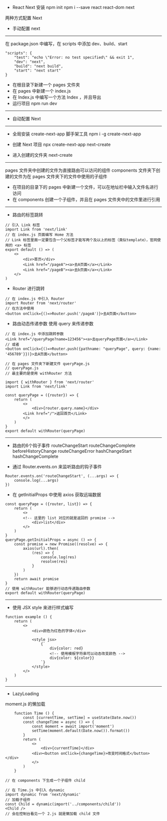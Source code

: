 + React Next 安装
npm init
npm i --save react react-dom next

两种方式配置 Next
+ 手动配置 next
***
在 package.json 中编写，在 scripts 中添加 dev、build、start
```
"scripts": {
    "test": "echo \"Error: no test specified\" && exit 1",
    "dev": "next",
    "build": "next build",
    "start": "next start"
}
```
+ 在根目录下新建一个 pages 文件夹
+ 在 pages 中新建一个 index.js
+ 在 Index.js 中编写一个方法 Index ，并且导出
+ 运行项目 npm run dev
***
+ 自动配置 Next
***
+ 全局安装 create-next-app 脚手架工具
npm i -g create-next-app

+ 创建 Next 项目
npx create-next-app next-create 

+ 进入创建的文件夹 next-create

***
pages 文件夹中创建的文件为直接路由可以访问的组件
components 文件夹下创建的文件为在 pages 文件夹下的文件中使用的子组件

+ 在项目的目录下的 pages 中新建一个文件，可以在地址栏中输入文件名进行访问
+ 在 components 创建一个子组件，并且在 pages 文件夹中的文件里进行引用
***
+ 路由的标签跳转
```
// 引入 Link 标签
import Link from 'next/link'
// 在 index.js 页面编写 Home 方法
// Link 标签里面一定要包含一个父标签才能写两个及以上的标签（类似template），官网使用的 <a> 标签
export default () => (
    <>
        <div>首页</div>
        <Link href="/pageA"><a>去A页面</a></Link>
        <Link href="/pageB"><a>去b页面</a></Link>
    </>
)
```
+ Router 进行跳转
```
// 在 index.js 中引入 Router
import Router from 'next/router'
// 在方法中使用
<button onClick={()=>Router.push('/pageA')}>去A页面</button>
```
+ 路由动态传递参数
使用 query 来传递参数
```
// 在 index.js 中添加跳转参数
<Link href="/queryPage?name=123456"><a>去queryPage页面</a></Link>
// 或者
<button onClick={()=>Router.push({pathname: "queryPage", query: {name: '456789'}})}>去A页面</button>

// 在 pages 文件夹下新建文件 queryPage.js
// queryPage.js
// 最主要的是使用 withRouter 方法

import { withRouter } from 'next/router'
import Link from 'next/link'

const queryPage = ({router}) => {
    return (
        <>
            <div>{router.query.name}</div>
        <Link href="/">返回首页</Link>
        </>
    )
}
export default withRouter(queryPage)
```
***
+ 路由的6个钩子事件
routeChangeStart
routeChangeComplete
beforeHistoryChange
routeChangeError
hashChangeStart
hashChangeComplete

+ 通过 Router.events.on 来监听路由的钩子事件
```
Router.events.on('routeChangeStart', (...args) => {
    console.log(...args)
})
```
+ 在 getInitialProps 中使用 axios 获取远端数据
```
const queryPage = ({router, list}) => {
    return (
        <>
        <!-- 这里的 list 对应的就是返回的 promise -->
            <div>list</div>
        </>
    )
}
queryPage.getInitialProps = async () => {
    const promise = new Promise((resolve) => {
        axios(url).then(
            (res) => {
                console.log(res)
                resolve(res)
            }
        )
    })
    return await promise
}
// 使用 withRouter 能够进行动态传递路由参数
export default withRouter(queryPage)
```
***
+ 使用 JSX style 来进行样式编写
```
function example () {
    return (
        <>
            <div>颜色为红色的字体</div>

            <style jsx>
                {`
                    div{color: red}
                    <!-- 使用模板字符串可以动态改变颜色 -->
                    div{color: ${color}}
                `}
            </style>
        </>
    )
}
```
***
+ LazyLoading 
<!-- 远端文件的懒加载 -->
moment.js 的懒加载
```
    function Time () {
        const [currentTime, setTime] = useState(Date.now())
        const changeTime = async () => {
            const moment = await import('moment')
            setTime(moment.default(Date.now()).format())
        }
        return (
            <>
                <div>{currentTime}</div>
            <div><button onClick={changeTime}>改变时间格式</button></div>
            </>
        )
    }
```
<!-- 自定义文件的懒加载 -->
```
// 在 components 下生成一个子组件 child

// 在 Time.js 中引入 dynamic
import dynamic from 'next/dynamic'
// 加载子组件
const Child = dynamic(import('../components/child'))
<Child />
// 会在控制台看见一个 2.js 就是懒加载 child 文件
```
